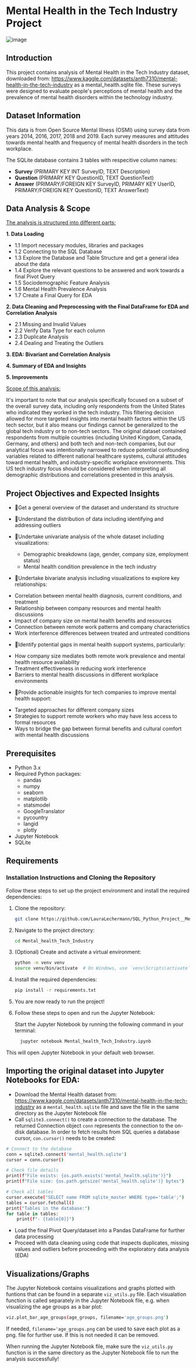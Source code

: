 # Mental Health in the Tech Industry Project

![image](https://github.com/user-attachments/assets/046d700d-b25f-4629-934d-26f17916502a)


## Introduction

This project contains analysis of Mental Health in the Tech Industry dataset, downloaded from:
https://www.kaggle.com/datasets/anth7310/mental-health-in-the-tech-industry as a mental_health.sqlite file.
These surveys were designed to evaluate people's perceptions of mental health and the prevalence of mental health disorders within the technology industry.

## Dataset Information

This data is from Open Source Mental Illness (OSMI) using survey data from years 2014, 2016, 2017, 2018 and 2019. Each survey measures and attitudes towards mental health and frequency of mental health disorders in the tech workplace.

The SQLite database contains 3 tables with respecitive column names:

* **Survey** (PRIMARY KEY INT SurveyID, TEXT Description)
* **Question** (PRIMARY KEY QuestionID, TEXT QuestionText)
* **Answer** (PRIMARY/FOREIGN KEY SurveyID, PRIMARY KEY UserID, PRIMARY/FOREIGN KEY QuestionID, TEXT AnswerText)

## Data Analysis & Scope

<ins>The analysis is structured into different parts:</ins>

**1. Data Loading**
   * 1.1 Import necessary modules, libraries and packages
   * 1.2 Connecting to the SQL Database
   * 1.3 Explore the Database and Table Structure and get a general idea about the data
   * 1.4 Explore the relevant questions to be answered and work towards a final Pivot Query
   * 1.5 Sociodemographic Feature Analysis
   * 1.6 Mental Health Prevalence Analysis
   * 1.7 Create a Final Query for EDA

**2. Data Cleaning and Preprocessing with the Final DataFrame for EDA and Correlation Analysis**  
   * 2.1 Missing and Invalid Values  
   * 2.2 Verify Data Type for each column  
   * 2.3 Duplicate Analysis  
   * 2.4 Dealing and Treating the Outliers  

**3. EDA: Bivariant and Correlation Analysis**  

**4. Summary of EDA and Insights**  

**5. Improvements**  


<ins>Scope of this analysis:</ins>

It's important to note that our analysis specifically focused on a subset of the overall survey data, including only respondents from the United States who indicated they worked in the tech industry. This filtering decision allowed for more targeted insights into mental health factors within the US tech sector, but it also means our findings cannot be generalized to the global tech industry or to non-tech sectors. The original dataset contained respondents from multiple countries (including United Kingdom, Canada, Germany, and others) and both tech and non-tech companies, but our analytical focus was intentionally narrowed to reduce potential confounding variables related to different national healthcare systems, cultural attitudes toward mental health, and industry-specific workplace environments. This US tech industry focus should be considered when interpreting all demographic distributions and correlations presented in this analysis.

## Project Objectives and Expected Insights
- 📌Get a general overview of the dataset and understand its structure
- 📌Understand the distribution of data including identifying and addressing outliers
- 📌Undertake univariate analysis of the whole dataset including visualizations:
  * Demographic breakdowns (age, gender, company size, employment status)
  * Mental health condition prevalence in the tech industry

- 📌Undertake bivariate analysis including visualizations to explore key relationships:

* Correlation between mental health diagnosis, current conditions, and treatment 
* Relationship between company resources and mental health discussions 
* Impact of company size on mental health benefits and resources 
* Connection between remote work patterns and company characteristics 
* Work interference differences between treated and untreated conditions 


- 📌Identify potential gaps in mental health support systems, particularly:

* How company size mediates both remote work prevalence and mental health resource availability
* Treatment effectiveness in reducing work interference
* Barriers to mental health discussions in different workplace environments

- 📌Provide actionable insights for tech companies to improve mental health support:

* Targeted approaches for different company sizes
* Strategies to support remote workers who may have less access to formal resources
* Ways to bridge the gap between formal benefits and cultural comfort with mental health discussions

  

## Prerequisites

* Python 3.x
* Required Python packages:
  * pandas
  * numpy
  * seaborn
  * matplotlib
  * statsmodel
  * GoogleTranslator
  * pycountry
  * langid
  * plotly
* Jupyter Notebook
* SQLite

## Requirements

### Installation Instructions and Cloning the Repository

Follow these steps to set up the project environment and install the required dependencies:

1. Clone the repository:
    ```bash
    git clone https://github.com/LauraLechermann/SQL_Python_Project__Mental_Health_Tech_Industry.git
    ```
2. Navigate to the project directory:
    ```bash
    cd Mental_health_Tech_Industry
    ```
3. (Optional) Create and activate a virtual environment:
    ```bash
    python -m venv venv
    source venv/bin/activate  # On Windows, use `venv\Scripts\activate`
    ```
4. Install the required dependencies:
    ```bash
    pip install -r requirements.txt
    ```
5. You are now ready to run the project!
   
7. Follow these steps to open and run the Jupyter Notebook:
   
   Start the Jupyter Notebook by running the following command in your terminal:
   ```bash
     jupyter notebook Mental_health_Tech_Industry.ipynb
   ```
 This will open Jupyter Notebook in your default web browser.


## Importing the original dataset into Jupyter Notebooks for EDA:

* Download the Mental Health dataset from: https://www.kaggle.com/datasets/anth7310/mental-health-in-the-tech-industry as a `mental_health.sqlite` file and save the file in the same directory as the Jupyter Notebook file
* Call `sqlite3.connect()` to create a connection to the database. The returned Connection object `conn` represents the connection to the on-disk database.
In order to  fetch results from SQL queries a database cursor, `con.cursor()` needs to be created:

```bash
# Connect to the database
conn = sqlite3.connect('mental_health.sqlite')
cursor = conn.cursor()

# Check file details
print(f"File exists: {os.path.exists('mental_health.sqlite')}")
print(f"File size: {os.path.getsize('mental_health.sqlite')} bytes")

# Check all tables
cursor.execute("SELECT name FROM sqlite_master WHERE type='table';")
tables = cursor.fetchall()
print("Tables in the database:")
for table in tables:
    print(f"- {table[0]}")
```
* Load the final Pivot Query/dataset into a Pandas DataFrame for further data processing
* Proceed with data cleaning using code that inspects duplicates, missing values and outliers before proceeding with the exploratory data analysis (EDA)

## Visualizations/Graphs

The Jupyter Notebook contains visualizations and graphs plotted with funtions that can be found in a separate `viz_utils.py` file. Each visualation function is called separately in the Jupyter Notebook file, e.g. when visualizing the age groups as a bar plot:

```bash
viz.plot_bar_age_groups(age_groups, filename='age_groups.png')
```
If needed, `filename='age_groups.png` can be used to save each plot as a png. file for further use. If this is not needed it can be removed.

When running the Jupyter Notebook file, make sure the `viz_utils.py` function is in the same directory as the Jupyter Notebook file to run the analysis successfully!
